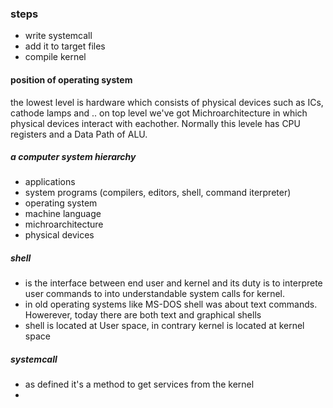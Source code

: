 ### steps
- write systemcall
- add it to target files
- compile kernel

#### position of operating system
the lowest level is hardware which consists of physical devices such as ICs, cathode lamps and ..
on top level we've got Michroarchitecture in which physical devices interact with eachother. Normally this levele has CPU registers and a Data Path of ALU.

##### a computer system hierarchy
- applications
- system programs (compilers, editors, shell, command iterpreter)
- operating system
- machine language
- michroarchitecture
- physical devices

##### shell
- is the interface between end user and kernel and its duty is to interprete user commands to into understandable system calls for kernel.
- in old operating systems like MS-DOS shell was about text commands. Howerever, today there are both text and graphical shells
- shell is located at User space, in contrary kernel is located at kernel space

##### systemcall
- as defined it's a method to get services from the kernel
- 







